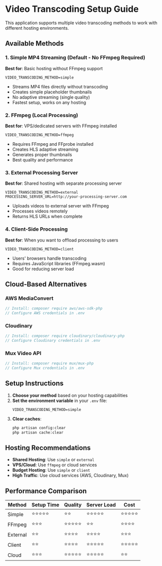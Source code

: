 # Video Transcoding Setup Guide

This application supports multiple video transcoding methods to work with different hosting environments.

## Available Methods

### 1. Simple MP4 Streaming (Default - No FFmpeg Required)
**Best for**: Basic hosting without FFmpeg support
```env
VIDEO_TRANSCODING_METHOD=simple
```
- Streams MP4 files directly without transcoding
- Creates simple placeholder thumbnails
- No adaptive streaming (single quality)
- Fastest setup, works on any hosting

### 2. FFmpeg (Local Processing)
**Best for**: VPS/dedicated servers with FFmpeg installed
```env
VIDEO_TRANSCODING_METHOD=ffmpeg
```
- Requires FFmpeg and FFprobe installed
- Creates HLS adaptive streaming
- Generates proper thumbnails
- Best quality and performance

### 3. External Processing Server
**Best for**: Shared hosting with separate processing server
```env
VIDEO_TRANSCODING_METHOD=external
PROCESSING_SERVER_URL=http://your-processing-server.com
```
- Uploads videos to external server with FFmpeg
- Processes videos remotely
- Returns HLS URLs when complete

### 4. Client-Side Processing
**Best for**: When you want to offload processing to users
```env
VIDEO_TRANSCODING_METHOD=client
```
- Users' browsers handle transcoding
- Requires JavaScript libraries (FFmpeg.wasm)
- Good for reducing server load

## Cloud-Based Alternatives

### AWS MediaConvert
```php
// Install: composer require aws/aws-sdk-php
// Configure AWS credentials in .env
```

### Cloudinary
```php
// Install: composer require cloudinary/cloudinary-php
// Configure Cloudinary credentials in .env
```

### Mux Video API
```php
// Install: composer require mux/mux-php
// Configure Mux credentials in .env
```

## Setup Instructions

1. **Choose your method** based on your hosting capabilities
2. **Set the environment variable** in your `.env` file:
   ```env
   VIDEO_TRANSCODING_METHOD=simple
   ```
3. **Clear caches**:
   ```bash
   php artisan config:clear
   php artisan cache:clear
   ```

## Hosting Recommendations

- **Shared Hosting**: Use `simple` or `external`
- **VPS/Cloud**: Use `ffmpeg` or cloud services
- **Budget Hosting**: Use `simple` or `client`
- **High Traffic**: Use cloud services (AWS, Cloudinary, Mux)

## Performance Comparison

| Method | Setup Time | Quality | Server Load | Cost |
|--------|------------|---------|-------------|------|
| Simple | ⭐⭐⭐⭐⭐ | ⭐⭐ | ⭐⭐⭐⭐⭐ | ⭐⭐⭐⭐⭐ |
| FFmpeg | ⭐⭐⭐ | ⭐⭐⭐⭐⭐ | ⭐⭐ | ⭐⭐⭐⭐ |
| External | ⭐⭐ | ⭐⭐⭐⭐ | ⭐⭐⭐⭐ | ⭐⭐⭐ |
| Client | ⭐⭐ | ⭐⭐⭐⭐ | ⭐⭐⭐⭐⭐ | ⭐⭐⭐⭐⭐ |
| Cloud | ⭐⭐⭐ | ⭐⭐⭐⭐⭐ | ⭐⭐⭐⭐⭐ | ⭐⭐ |
